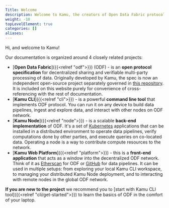 ```yaml
---
Title: Welcome
description: Welcome to Kamu, the creators of Open Data Fabric protocol
weight: -10
topLevelElement: true
categories: []
aliases:
---
```


Hi, and welcome to Kamu!

Our documentation is organized around 4 closely related projects:

- [**Open Data Fabric**]({{<relref "odf">}}) (ODF) - is an **open protocol specification** for decentralized sharing and verifiable multi-party processing of data. Originally developed by Kamu, the spec is now an independent open-source project separately governed in [this repository](https://github.com/open-data-fabric/open-data-fabric/). It is included on this website purely for convenience of cross-referencing with the rest of documentation.
- [**Kamu CLI**]({{<relref "cli">}}) - is a powerful **command line tool** that implements ODF protocol. You can run it on any device to build data pipelines, ingest and explore data, and interact with other nodes on ODF network.
- [**Kamu Node**]({{<relref "node">}}) - is a scalable **back-end implementation** of ODF. It's a set of [Kubernetes](https://kubernetes.io/) applications that can be installed in a distributed environment to operate data pipelines, verify computations done by other parties, and execute queries on co-located data. Operating a node is a way to contribute compute resources to the network.
- [**Kamu Web Platform**]({{<relref "platform">}}) - this is a **front-end application** that acts as a window into the decentralized ODF network. Think of it as [Etherscan](https://etherscan.io/) for ODF or [GitHub](https://github.com) for data pipelines. It can be used in multiple setups: from exploring your local Kamu CLI workspace, to managing your distributed Kamu Node deployment, and to interacting with remote nodes in the global ODF network.

**If you are new to the project** we recommend you to [start with Kamu CLI tool]({{<relref "cli/get-started">}}) to learn the basics of ODF in the comfort of your laptop.